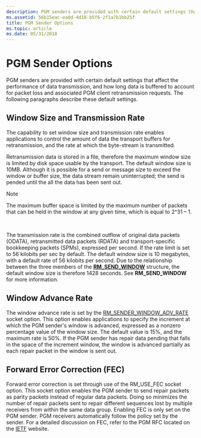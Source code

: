 ```yaml
---
description: PGM senders are provided with certain default settings that affect the performance of data transmission, and how long data is buffered to account for packet loss and associated PGM client retransmission requests.
ms.assetid: 56b15eac-ea0d-4d18-b5f6-2f1a7b1bb25f
title: PGM Sender Options
ms.topic: article
ms.date: 05/31/2018
---
```


# PGM Sender Options

PGM senders are provided with certain default settings that affect the performance of data transmission, and how long data is buffered to account for packet loss and associated PGM client retransmission requests. The following paragraphs describe these default settings.

## Window Size and Transmission Rate

The capability to set window size and transmission rate enables applications to control the amount of data the transport buffers for retransmission, and the rate at which the byte-stream is transmitted.

Retransmission data is stored in a file, therefore the maximum window size is limited by disk space usable by the transport. The default window size is 10MB. Although it is possible for a send or message size to exceed the window or buffer size, the data stream remain uninterrupted; the send is pended until the all the data has been sent out.

> [!Note]  
> The maximum buffer space is limited by the maximum number of packets that can be held in the window at any given time, which is equal to 2^31 – 1.

 

The transmission rate is the combined outflow of original data packets (ODATA), retransmitted data packets (RDATA) and transport-specific bookkeeping packets (SPMs), expressed per second. If the rate limit is set to 56 kilobits per sec by default. The default window size is 10 megabytes, with a default rate of 56 kilobits per second. Due to the relationship between the three members of the [**RM\_SEND\_WINDOW**](/windows/desktop/api/Wsrm/ns-wsrm-rm_send_window) structure, the default window size is therefore 1428 seconds. See **RM\_SEND\_WINDOW** for more information.

## Window Advance Rate

The window advance rate is set by the [RM\_SENDER\_WINDOW\_ADV\_RATE](socket-options.md) socket option. This option enables applications to specify the increment at which the PGM sender's window is advanced, expressed as a nonzero percentage value of the window size. The default value is 15%, and the maximum rate is 50%. If the PGM sender has repair data pending that falls in the space of the increment window, the window is advanced partially as each repair packet in the window is sent out.

## Forward Error Correction (FEC)

Forward error correction is set through use of the RM\_USE\_FEC socket option. This socket option enables the PGM sender to send repair packets as parity packets instead of regular data packets. Doing so minimizes the number of repair packets sent to repair different sequences lost by multiple receivers from within the same data group. Enabling FEC is only set on the PGM sender. PGM receivers automatically follow the policy set by the sender. For a detailed discussion on FEC, refer to the PGM RFC located on the [IETF](https://www.ietf.org/) website.

 

 



